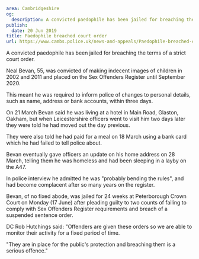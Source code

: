 ```yaml
area: Cambridgeshire
og:
  description: A convicted paedophile has been jailed for breaching the terms of a strict court order.
publish:
  date: 20 Jun 2019
title: Paedophile breached court order
url: https://www.cambs.police.uk/news-and-appeals/Paedophile-breached-court-order
```

A convicted paedophile has been jailed for breaching the terms of a strict court order.

Neal Bevan, 55, was convicted of making indecent images of children in 2002 and 2011 and placed on the Sex Offenders Register until September 2020.

This meant he was required to inform police of changes to personal details, such as name, address or bank accounts, within three days.

On 21 March Bevan said he was living at a hotel in Main Road, Glaston, Oakham, but when Leicestershire officers went to visit him two days later they were told he had moved out the day previous.

They were also told he had paid for a meal on 18 March using a bank card which he had failed to tell police about.

Bevan eventually gave officers an update on his home address on 28 March, telling them he was homeless and had been sleeping in a layby on the A47.

In police interview he admitted he was "probably bending the rules", and had become complacent after so many years on the register.

Bevan, of no fixed abode, was jailed for 24 weeks at Peterborough Crown Court on Monday (17 June) after pleading guilty to two counts of failing to comply with Sex Offenders Register requirements and breach of a suspended sentence order.

DC Rob Hutchings said: "Offenders are given these orders so we are able to monitor their activity for a fixed period of time.

"They are in place for the public's protection and breaching them is a serious offence."
